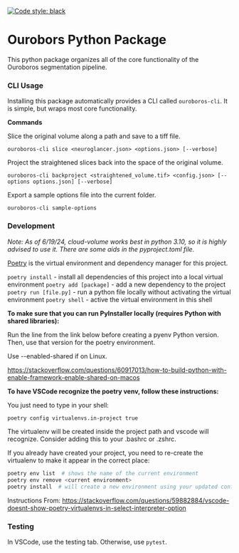[![Code style: black](https://img.shields.io/badge/code%20style-black-000000.svg)](https://github.com/psf/black)

# Ourobors Python Package

This python package organizes all of the core functionality of the Ouroboros segmentation pipeline.

### CLI Usage

Installing this package automatically provides a CLI called `ouroboros-cli`. It is simple, but wraps most core functionality.

**Commands**

Slice the original volume along a path and save to a tiff file.

`ouroboros-cli slice <neuroglancer.json> <options.json> [--verbose]` 

Project the straightened slices back into the space of the original volume.

`ouroboros-cli backproject <straightened_volume.tif> <config.json> [--options options.json] [--verbose]`

Export a sample options file into the current folder.

`ouroboros-cli sample-options`

### Development

_Note: As of 6/19/24, cloud-volume works best in python 3.10, so it is highly advised to use it. There are some aids in the pyproject.toml file._

[Poetry](https://python-poetry.org/) is the virtual environment and dependency manager for this project.

`poetry install` - install all dependencies of this project into a local virtual environment
`poetry add [package]` - add a new dependency to the project
`poetry run [file.py]` - run a python file locally without activating the virtual environment
`poetry shell` - active the virtual environment in this shell

**To make sure that you can run PyInstaller locally (requires Python with shared libraries):**

Run the line from the link below before creating a pyenv Python version. Then, use that version for the poetry environment. 

Use --enabled-shared if on Linux.

https://stackoverflow.com/questions/60917013/how-to-build-python-with-enable-framework-enable-shared-on-macos

**To have VSCode recognize the poetry venv, follow these instructions:**

You just need to type in your shell:

```bash
poetry config virtualenvs.in-project true
```

The virtualenv will be created inside the project path and vscode will recognize. Consider adding this to your .bashrc or .zshrc.

If you already have created your project, you need to re-create the virtualenv to make it appear in the correct place:

```bash
poetry env list  # shows the name of the current environment
poetry env remove <current environment>
poetry install  # will create a new environment using your updated configuration
```

Instructions From: https://stackoverflow.com/questions/59882884/vscode-doesnt-show-poetry-virtualenvs-in-select-interpreter-option


### Testing

In VSCode, use the testing tab. Otherwise, use `pytest`.